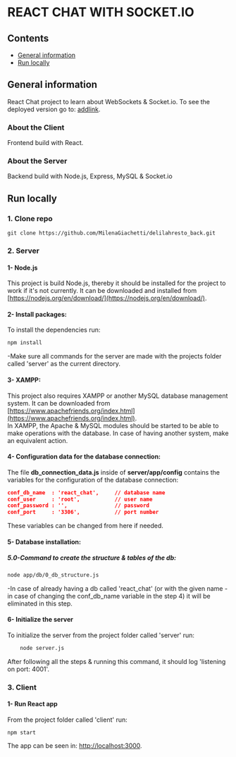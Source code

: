 # REACT CHAT WITH SOCKET.IO

## Contents

* [General information](#general-information)
* [Run locally](#run-locally)
<!-- * [Datos de usuarios](#datos-de-usuarios-admlins-y-no-admins)
* [Documentación](#open-api) -->

## General information
React Chat project to learn about WebSockets & Socket.io. To see the deployed version go to: [addlink](addlink).

### About the Client
Frontend build with React.

### About the Server
Backend build with Node.js, Express, MySQL & Socket.io

## Run locally

### 1. Clone repo

    git clone https://github.com/MilenaGiachetti/delilahresto_back.git

### 2. Server
#### 1- Node.js
This project is build Node.js, thereby it should be installed for the project to work if it's not currently. It can be downloaded and installed from [https://nodejs.org/en/download/](https://nodejs.org/en/download/).  

#### 2- Install packages:
To install the dependencies run:
 
```bash
npm install
```  

-Make sure all commands for the server are made with the projects folder called 'server' as the current directory.

#### 3- XAMPP:
This project also requires XAMPP or another MySQL database management system. It can be downloaded from [https://www.apachefriends.org/index.html](https://www.apachefriends.org/index.html).  
In XAMPP, the Apache & MySQL modules should be started to be able to make operations with the database. In case of having another system, make an equivalent action.  

#### 4- Configuration data for the database connection:  
The file **db_connection_data.js** inside of **server/app/config** contains the variables for the configuration of the database connection:

```json
conf_db_name  : 'react_chat',     // database name
conf_user     : 'root',           // user name
conf_password : '',               // password
conf_port     : '3306',           // port number
```
   
These variables can be changed from here if needed.

#### 5- Database installation:  
##### 5.0-Command to create the structure & tables of the db:

```bash
node app/db/0_db_structure.js
```  

-In case of already having a db called 'react_chat' (or with the given name -in case of changing the conf_db_name variable in the step 4) it will be eliminated in this step.

#### 6- Initialize the server
To initialize the server from the project folder called 'server' run:

```bash
    node server.js
```  

After following all the steps & running this command, it should log 'listening on port: 4001'.

### 3. Client
#### 1- Run React app
From the project folder called 'client' run:

    npm start     

The app can be seen in: [http://localhost:3000](http://localhost:3000).